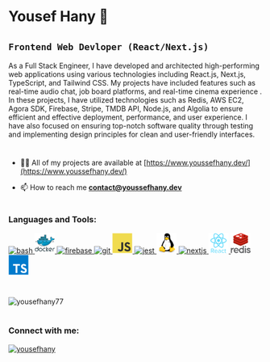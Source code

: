 # Yousef Hany 🚀
## **`Frontend Web Devloper (React/Next.js)`**

As a Full Stack Engineer, I have developed and architected high-performing web applications using various technologies including React.js, Next.js, TypeScript, and Tailwind CSS. My projects have included features such as real-time audio chat, job board platforms, and real-time cinema experience . In these projects, I have utilized technologies such as Redis, AWS EC2, Agora SDK, Firebase, Stripe, TMDB API, Node.js, and Algolia to ensure efficient and effective deployment, performance, and user experience. I have also focused on ensuring top-notch software quality through testing and implementing design principles for clean and user-friendly interfaces.
#

- 👨‍💻 All of my projects are available at [https://www.youssefhany.dev/](https://www.youssefhany.dev/)

- 📫 How to reach me **contact@youssefhany.dev**




# <h3 align="left">Languages and Tools:</h3>
<p align="left"> <a href="https://www.gnu.org/software/bash/" target="_blank" rel="noreferrer"> <img src="https://www.vectorlogo.zone/logos/gnu_bash/gnu_bash-icon.svg" alt="bash" width="40" height="40"/> </a> <a href="https://www.docker.com/" target="_blank" rel="noreferrer"> <img src="https://raw.githubusercontent.com/devicons/devicon/master/icons/docker/docker-original-wordmark.svg" alt="docker" width="40" height="40"/> </a> <a href="https://firebase.google.com/" target="_blank" rel="noreferrer"> <img src="https://www.vectorlogo.zone/logos/firebase/firebase-icon.svg" alt="firebase" width="40" height="40"/> </a> <a href="https://git-scm.com/" target="_blank" rel="noreferrer"> <img src="https://www.vectorlogo.zone/logos/git-scm/git-scm-icon.svg" alt="git" width="40" height="40"/> </a> <a href="https://developer.mozilla.org/en-US/docs/Web/JavaScript" target="_blank" rel="noreferrer"> <img src="https://raw.githubusercontent.com/devicons/devicon/master/icons/javascript/javascript-original.svg" alt="javascript" width="40" height="40"/> </a> <a href="https://jestjs.io" target="_blank" rel="noreferrer"> <img src="https://www.vectorlogo.zone/logos/jestjsio/jestjsio-icon.svg" alt="jest" width="40" height="40"/> </a> <a href="https://www.linux.org/" target="_blank" rel="noreferrer"> <img src="https://raw.githubusercontent.com/devicons/devicon/master/icons/linux/linux-original.svg" alt="linux" width="40" height="40"/> </a> <a href="https://nextjs.org/" target="_blank" rel="noreferrer"> <img src="https://cdn.worldvectorlogo.com/logos/nextjs-2.svg" alt="nextjs" width="40" height="40"/> </a> <a href="https://reactjs.org/" target="_blank" rel="noreferrer"> <img src="https://raw.githubusercontent.com/devicons/devicon/master/icons/react/react-original-wordmark.svg" alt="react" width="40" height="40"/> </a> <a href="https://redis.io" target="_blank" rel="noreferrer"> <img src="https://raw.githubusercontent.com/devicons/devicon/master/icons/redis/redis-original-wordmark.svg" alt="redis" width="40" height="40"/> </a> <a href="https://www.typescriptlang.org/" target="_blank" rel="noreferrer"> <img src="https://raw.githubusercontent.com/devicons/devicon/master/icons/typescript/typescript-original.svg" alt="typescript" width="40" height="40"/> </a> </p>


# 
<p><img align="center" src="https://github-readme-stats.vercel.app/api/top-langs?username=yousefhany77&show_icons=true&locale=en&layout=compact" alt="yousefhany77" /></p>

#
<h3 align="left">Connect with me:</h3>
<p align="left">
<a href="https://linkedin.com/in/yousefhany" target="blank"><img align="center" src="https://raw.githubusercontent.com/rahuldkjain/github-profile-readme-generator/master/src/images/icons/Social/linked-in-alt.svg" alt="yousefhany" height="30" width="40" /></a>
</p>


